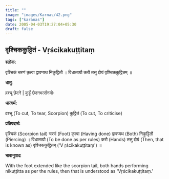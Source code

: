 ```yaml
---
title: ""
image: "images/Karnas/42.png"
tags: ["karanas"]
date: 2005-04-03T19:27:04+05:30
draft: false
---
```


## वृश्चिककुट्टितं - Vṛścikakuṭṭitaṃ

**श्लोक:**

वृश्चिकं चरणं कृत्वा द्वावप्यथ निकुट्टितौ । विधातव्यौ करौ तत्तु ज्ञेयं वृश्चिककुट्टितम् ॥

**धातुः**

व्रश्चू छेदने |
कुट्टँ छेदनभर्त्सनयोः 

**धात्वर्थ:**

व्रश्चू (To cut, To tear, Scorpion)
कुट्टितं (To cut, To criticise)

**प्रतिपदार्थः**

वृश्चिकं (Scorpion tail) चरणं (Foot) कृत्वा (Having done) द्वावप्यथ (Both) निकुट्टितौ (Piercing) । विधातव्यौ (To be done as per rules) करौ (Hands) तत्तु ज्ञेयं (Then, that is known as) वृश्चिककुट्टितम् ('V    ṛścikakuṭṭitaṃ') ॥

**भावानुवादः**

With the foot extended like the scorpion tail, both hands performing nikuṭṭitta as per the rules, then that is understood as 'Vṛścikakuṭṭitaṃ.'